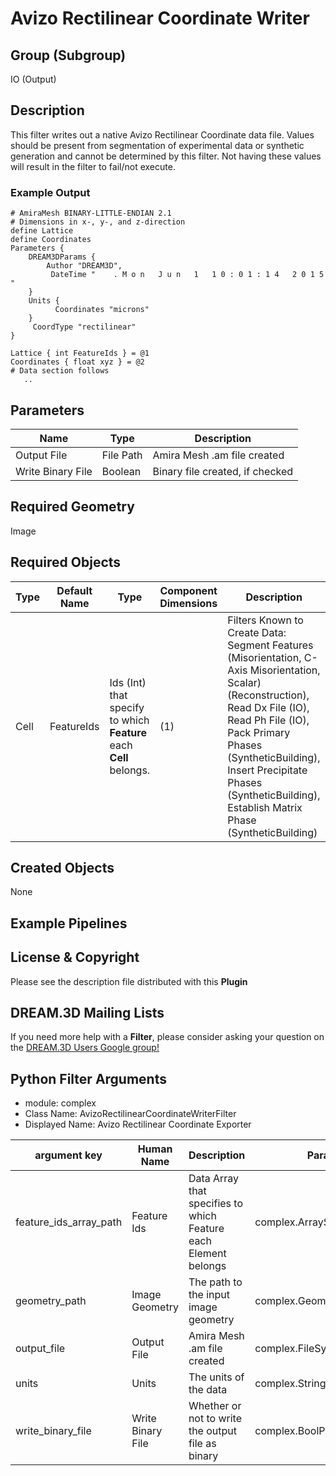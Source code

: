 # Avizo Rectilinear Coordinate Writer  


## Group (Subgroup) 

IO (Output)

## Description 

This filter writes out a native Avizo Rectilinear Coordinate data file. Values should be present from segmentation of experimental data or synthetic generation and cannot be determined by this filter. Not having these values will result in the filter to fail/not execute.

### Example Output 


	# AmiraMesh BINARY-LITTLE-ENDIAN 2.1
	# Dimensions in x-, y-, and z-direction
	define Lattice
	define Coordinates
	Parameters {
	    DREAM3DParams {
	        Author "DREAM3D",
	         DateTime "    . M o n   J u n   1   1 0 : 0 1 : 1 4   2 0 1 5   "     
	    }
	    Units {
	          Coordinates "microns"
	    }
	     CoordType "rectilinear"
	}
	     
	Lattice { int FeatureIds } = @1
	Coordinates { float xyz } = @2
	# Data section follows
	   .. 

## Parameters 

| Name | Type | Description |
|------|------| ----------- |
| Output File | File Path | Amira Mesh .am file created|
| Write Binary File | Boolean | Binary file created, if checked |

## Required Geometry 

Image 

## Required Objects 

| Type | Default Name | Type | Component Dimensions | Description |
|------|--------------|-------------|---------|-----|
| Cell | FeatureIds | Ids (Int) that specify to which **Feature** each **Cell** belongs. | (1) | Filters Known to Create Data: Segment Features (Misorientation, C-Axis Misorientation, Scalar) (Reconstruction), Read Dx File (IO), Read Ph File (IO), Pack Primary Phases (SyntheticBuilding), Insert Precipitate Phases (SyntheticBuilding), Establish Matrix Phase (SyntheticBuilding)


## Created Objects 

None

## Example Pipelines 



## License & Copyright 

Please see the description file distributed with this **Plugin**

## DREAM.3D Mailing Lists 

If you need more help with a **Filter**, please consider asking your question on the [DREAM.3D Users Google group!](https://groups.google.com/forum/?hl=en#!forum/dream3d-users)




## Python Filter Arguments

+ module: complex
+ Class Name: AvizoRectilinearCoordinateWriterFilter
+ Displayed Name: Avizo Rectilinear Coordinate Exporter

| argument key | Human Name | Description | Parameter Type |
|--------------|------------|-------------|----------------|
| feature_ids_array_path | Feature Ids | Data Array that specifies to which Feature each Element belongs | complex.ArraySelectionParameter |
| geometry_path | Image Geometry | The path to the input image geometry | complex.GeometrySelectionParameter |
| output_file | Output File | Amira Mesh .am file created | complex.FileSystemPathParameter |
| units | Units | The units of the data | complex.StringParameter |
| write_binary_file | Write Binary File | Whether or not to write the output file as binary | complex.BoolParameter |

